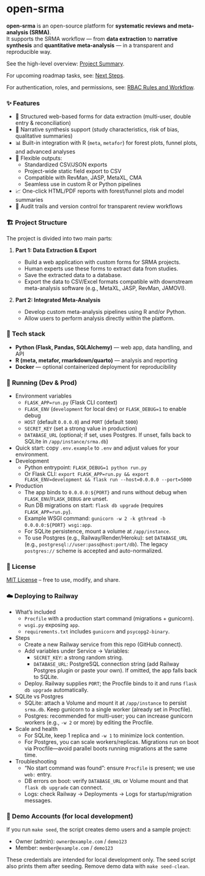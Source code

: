 # open-srma

**open-srma** is an open-source platform for **systematic reviews and meta-analysis (SRMA)**.  
It supports the SRMA workflow — from **data extraction** to **narrative synthesis** and **quantitative meta-analysis** — in a transparent and reproducible way.

See the high-level overview: [Project Summary](project_summary.md).

For upcoming roadmap tasks, see: [Next Steps](next_steps.md).

For authentication, roles, and permissions, see: [RBAC Rules and Workflow](RBAC_info.md).

### ✨ Features
- 📑 Structured web-based forms for data extraction (multi-user, double entry & reconciliation)
- 📝 Narrative synthesis support (study characteristics, risk of bias, qualitative summaries)
- 📊 Built-in integration with R (`meta`, `metafor`) for forest plots, funnel plots, and advanced analyses
- 🔄 Flexible outputs:
  - Standardized CSV/JSON exports
  - Project-wide static field export to CSV
  - Compatible with RevMan, JASP, MetaXL, CMA
  - Seamless use in custom R or Python pipelines
- 📈 One-click HTML/PDF reports with forest/funnel plots and model summaries
- 🔐 Audit trails and version control for transparent review workflows

### 🏗️ Project Structure
The project is divided into two main parts:

1.  **Part 1: Data Extraction & Export**
    *   Build a web application with custom forms for SRMA projects.
    *   Human experts use these forms to extract data from studies.
    *   Save the extracted data to a database.
    *   Export the data to CSV/Excel formats compatible with downstream meta-analysis software (e.g., MetaXL, JASP, RevMan, JAMOVI).

2.  **Part 2: Integrated Meta-Analysis**
    *   Develop custom meta-analysis pipelines using R and/or Python.
    *   Allow users to perform analysis directly within the platform.

### 🔧 Tech stack
- **Python (Flask, Pandas, SQLAlchemy)** — web app, data handling, and API
- **R (meta, metafor, rmarkdown/quarto)** — analysis and reporting
- **Docker** — optional containerized deployment for reproducibility

### 🚀 Running (Dev & Prod)
- Environment variables
  - `FLASK_APP=run.py` (Flask CLI context)
  - `FLASK_ENV` (`development` for local dev) or `FLASK_DEBUG=1` to enable debug
  - `HOST` (default `0.0.0.0`) and `PORT` (default `5000`)
  - `SECRET_KEY` (set a strong value in production)
  - `DATABASE_URL` (optional; if set, uses Postgres. If unset, falls back to SQLite in `/app/instance/srma.db`)
- Quick start: copy `.env.example` to `.env` and adjust values for your environment.
- Development
  - Python entrypoint: `FLASK_DEBUG=1 python run.py`
  - Or Flask CLI: `export FLASK_APP=run.py && export FLASK_ENV=development && flask run --host=0.0.0.0 --port=5000`
- Production
  - The app binds to `0.0.0.0:${PORT}` and runs without debug when `FLASK_ENV`/`FLASK_DEBUG` are unset.
  - Run DB migrations on start: `flask db upgrade` (requires `FLASK_APP=run.py`).
  - Example WSGI command: `gunicorn -w 2 -k gthread -b 0.0.0.0:${PORT} wsgi:app`.
  - For SQLite persistence, mount a volume at `/app/instance`.
  - To use Postgres (e.g., Railway/Render/Heroku): set `DATABASE_URL` (e.g., `postgresql://user:pass@host:port/db`). The legacy `postgres://` scheme is accepted and auto-normalized.

### 📜 License
[MIT License](LICENSE) – free to use, modify, and share.

### ☁️ Deploying to Railway
- What’s included
  - `Procfile` with a production start command (migrations + gunicorn).
  - `wsgi.py` exposing `app`.
  - `requirements.txt` includes `gunicorn` and `psycopg2-binary`.
- Steps
  - Create a new Railway service from this repo (GitHub connect).
  - Add variables under Service → Variables:
    - `SECRET_KEY`: a strong random string.
    - `DATABASE_URL`: PostgreSQL connection string (add Railway Postgres plugin or paste your own). If omitted, the app falls back to SQLite.
  - Deploy. Railway supplies `PORT`; the Procfile binds to it and runs `flask db upgrade` automatically.
- SQLite vs Postgres
  - SQLite: attach a Volume and mount it at `/app/instance` to persist `srma.db`. Keep gunicorn to a single worker (already set in Procfile).
  - Postgres: recommended for multi-user; you can increase gunicorn workers (e.g., `-w 2` or more) by editing the Procfile.
- Scale and health
  - For SQLite, keep 1 replica and `-w 1` to minimize lock contention.
  - For Postgres, you can scale workers/replicas. Migrations run on boot via Procfile—avoid parallel boots running migrations at the same time.
- Troubleshooting
  - “No start command was found”: ensure `Procfile` is present; we use `web:` entry.
  - DB errors on boot: verify `DATABASE_URL` or Volume mount and that `flask db upgrade` can connect.
  - Logs: check Railway → Deployments → Logs for startup/migration messages.

### 🧪 Demo Accounts (for local development)
If you run `make seed`, the script creates demo users and a sample project:
- Owner (admin): `owner@example.com` / `demo123`
- Member: `member@example.com` / `demo123`

These credentials are intended for local development only. The seed script also prints them after seeding. Remove demo data with `make seed-clean`.
